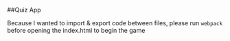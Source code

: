 ##Quiz App

Because I wanted to import & export code between files, please run
`webpack`
before opening the index.html to begin the game
